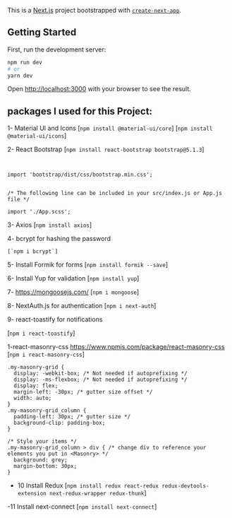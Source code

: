 This is a [Next.js](https://nextjs.org/) project bootstrapped with [`create-next-app`](https://github.com/vercel/next.js/tree/canary/packages/create-next-app).

## Getting Started

First, run the development server:

```bash
npm run dev
# or
yarn dev
```

Open [http://localhost:3000](http://localhost:3000) with your browser to see the result.

## packages I used for this Project:

1- Material UI and Icons
[`npm install @material-ui/core`]
[`npm install @material-ui/icons`]

2- React Bootstrap
[`npm install react-bootstrap bootstrap@5.1.3`]

```/* The following line can be included in a src/App.scss */


import 'bootstrap/dist/css/bootstrap.min.css';


/* The following line can be included in your src/index.js or App.js file */

import './App.scss';
```

3- Axios
[`npm install axios`]

4- bcrypt for hashing the password

```https://www.npmjs.com/package/bcrypt
[`npm i bcrypt`]
```

5- Install Formik for forms
[`npm install formik --save`]

6- Install Yup for validation
[`npm install yup`]

7- https://mongoosejs.com/
[`npm i mongoose`]

8- NextAuth.js for authentication
[`npm i next-auth`]

9- react-toastify for notifications

[`npm i react-toastify`]

1-react-masonry-css
https://www.npmjs.com/package/react-masonry-css
[`npm i react-masonry-css`]

```
.my-masonry-grid {
  display: -webkit-box; /* Not needed if autoprefixing */
  display: -ms-flexbox; /* Not needed if autoprefixing */
  display: flex;
  margin-left: -30px; /* gutter size offset */
  width: auto;
}
.my-masonry-grid_column {
  padding-left: 30px; /* gutter size */
  background-clip: padding-box;
}

/* Style your items */
.my-masonry-grid_column > div { /* change div to reference your elements you put in <Masonry> */
  background: grey;
  margin-bottom: 30px;
}
```

- 10 Install Redux
  [`npm install redux react-redux redux-devtools-extension next-redux-wrapper redux-thunk`]

-11 Install next-connect
[`npm install next-connect`]
